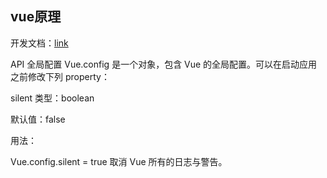 ## vue原理

 开发文档：[link](https://cn.vuejs.org/v2/api/)
 
 
 API
 全局配置
 Vue.config 是一个对象，包含 Vue 的全局配置。可以在启动应用之前修改下列 property：
 
 silent
 类型：boolean
 
 默认值：false
 
 用法：
 
 Vue.config.silent = true
 取消 Vue 所有的日志与警告。